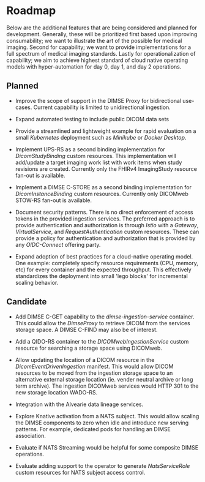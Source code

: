 # Roadmap
  Below are the additional features that are being considered and planned for development.  Generally, these will be prioritized first based upon improving consumability; we want to illustrate the art of the possible for medical imaging.  Second for capability; we want to provide implementations for a full spectrum of medical imaging standards. Lastly for operationalization of capability; we aim to achieve highest standard of cloud native operating models with hyper-automation for day 0, day 1, and day 2 operations.

## Planned

-  Improve the scope of support in the DIMSE Proxy for bidirectional use-cases.  Current capability is limited to unidirectional ingestion.


-  Expand automated testing to include public DICOM data sets


-  Provide a streamlined and lightweight example for rapid evaluation on a small *Kubernetes* deployment such as *Minikube* or *Docker Desktop*.


-  Implement UPS-RS as a second binding implementation for *DicomStudyBinding* custom resources. This implementation will add/update a target imaging work list with work items when study revisions are created. Currently only the FHIRv4 ImagingStudy resource fan-out is available.


-  Implement a DIMSE C-STORE as a second binding implementation for *DicomInstanceBinding* custom resources. Currently only DICOMweb STOW-RS fan-out is available.


-  Document security patterns.  There is no direct enforcement of access tokens in the provided ingestion services.  The preferred approach is to provide authentication and authorization is through *Istio* with a *Gateway*, *VirtualService*, and *RequestAuthentication* custom resources.  These can provide a policy for authentication and authorization that is provided by any *OIDC-Connect* offering party.  


-  Expand adoption of best practices for a cloud-native operating model.  One example: completely specify resource requirements (CPU, memory, etc) for every container and the expected throughput.  This effectively standardizes the deployment into small 'lego blocks' for incremental scaling behavior.


## Candidate

-  Add DIMSE C-GET capability to the *dimse-ingestion-service* container.  This could allow the *DimseProxy* to retrieve DICOM from the services storage space. A DIMSE C-FIND may also be of interest.


-  Add a QIDO-RS container to the *DICOMwebIngestionService* custom resource for searching a storage space using DICOMweb.


-  Allow updating the location of a DICOM resource in the *DicomEventDrivenIngestion* manifest.  This would allow DICOM resources to be moved from the ingestion storage space to an alternative external storage location (ie. vender neutral archive or long term archive).  The ingestion DICOMweb services would HTTP 301 to the new storage location WADO-RS. 


-  Integration with the Alvearie data lineage services.


-  Explore Knative activation from a NATS subject.  This would allow scaling the DIMSE components to zero when idle and introduce new serving patterns.  For example, dedicated pods for handling an DIMSE association.


-  Evaluate if NATS Streaming would be helpful for some composite DIMSE operations.

-  Evaluate adding support to the operator to generate *NatsServiceRole* custom resources for NATS subject access control.
